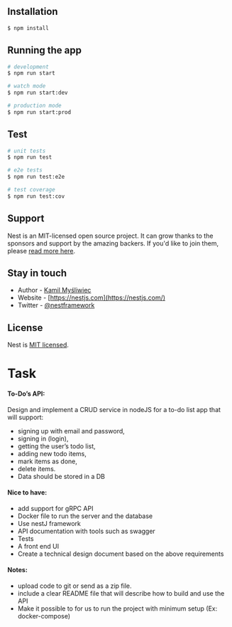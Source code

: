 ## Installation

```bash
$ npm install
```

## Running the app

```bash
# development
$ npm run start

# watch mode
$ npm run start:dev

# production mode
$ npm run start:prod
```

## Test

```bash
# unit tests
$ npm run test

# e2e tests
$ npm run test:e2e

# test coverage
$ npm run test:cov
```

## Support

Nest is an MIT-licensed open source project. It can grow thanks to the sponsors and support by the amazing backers. If you'd like to join them, please [read more here](https://docs.nestjs.com/support).

## Stay in touch

- Author - [Kamil Myśliwiec](https://kamilmysliwiec.com)
- Website - [https://nestjs.com](https://nestjs.com/)
- Twitter - [@nestframework](https://twitter.com/nestframework)

## License

Nest is [MIT licensed](LICENSE).

# Task

#### To-Do’s API:

Design and implement a CRUD service in nodeJS for a to-do list app that will support:

- signing up with email and password,
- signing in (login),
- getting the user’s todo list,
- adding new todo items,
- mark items as done,
- delete items. 
- Data should be stored in a DB

#### Nice to have:

- add support for gRPC API
- Docker file to run the server and the database
- Use nestJ framework
- API documentation with tools such as swagger
- Tests
- A front end UI
- Create a technical design document based on the above requirements
  
#### Notes:

- upload code to git or send as a zip file.
- include a clear README file that will describe how to build and use the API
- Make it possible to for us to run the project with minimum setup (Ex: docker-compose)
